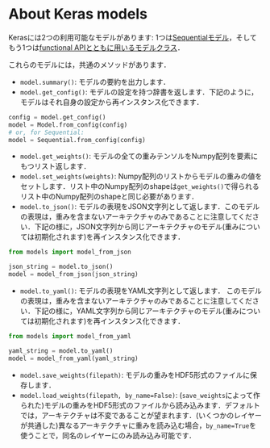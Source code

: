 # About Keras models

Kerasには2つの利用可能なモデルがあります: 1つは[Sequentialモデル](/models/sequential)，そしてもう1つは[functional APIとともに用いるモデルクラス](/models/model)．

これらのモデルには，共通のメソッドがあります．

- `model.summary()`: モデルの要約を出力します．
- `model.get_config()`: モデルの設定を持つ辞書を返します．下記のように，モデルはそれ自身の設定から再インスタンス化できます．

```python
config = model.get_config()
model = Model.from_config(config)
# or, for Sequential:
model = Sequential.from_config(config)
```

- `model.get_weights()`: モデルの全ての重みテンソルをNumpy配列を要素にもつリスト返します．
- `model.set_weights(weights)`: Numpy配列のリストからモデルの重みの値をセットします．リスト中のNumpy配列のshapeは`get_weights()`で得られるリスト中のNumpy配列のshapeと同じ必要があります．
- `model.to_json()`: モデルの表現をJSON文字列として返します．このモデルの表現は，重みを含まないアーキテクチャのみであることに注意してください．下記の様に，JSON文字列から同じアーキテクチャのモデル(重みについては初期化されます)を再インスタンス化できます．

```python
from models import model_from_json

json_string = model.to_json()
model = model_from_json(json_string)
```

- `model.to_yaml()`: モデルの表現をYAML文字列として返します． このモデルの表現は，重みを含まないアーキテクチャのみであることに注意してください．下記の様に，YAML文字列から同じアーキテクチャのモデル(重みについては初期化されます)を再インスタンス化できます．

```python
from models import model_from_yaml

yaml_string = model.to_yaml()
model = model_from_yaml(yaml_string)
```

- `model.save_weights(filepath)`: モデルの重みをHDF5形式のファイルに保存します．
- `model.load_weights(filepath, by_name=False)`: (`save_weights`によって作られた)モデルの重みをHDF5形式のファイルから読み込みます．デフォルトでは，アーキテクチャは不変であることが望まれます．(いくつかのレイヤーが共通した)異なるアーキテクチャに重みを読み込む場合，`by_name=True`を使うことで，同名のレイヤーにのみ読み込み可能です．
